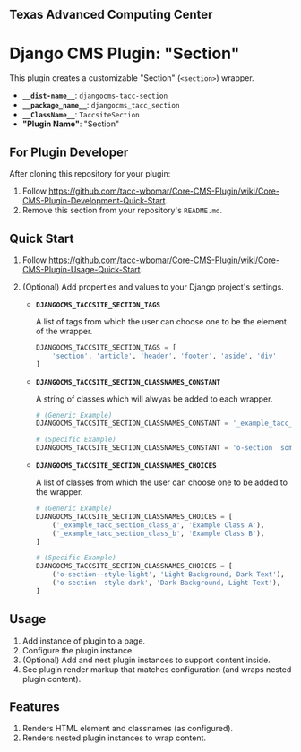 ## Texas Advanced Computing Center
# Django CMS Plugin: "Section"

This plugin creates a customizable "Section" (`<section>`) wrapper.

- __`__dist-name__`__: `djangocms-tacc-section`
- __`__package_name__`__: `djangocms_tacc_section`
- __`__ClassName__`__: `TaccsiteSection`
- __"Plugin Name"__: "Section"

## For Plugin Developer

After cloning this repository for your plugin:

1. Follow https://github.com/tacc-wbomar/Core-CMS-Plugin/wiki/Core-CMS-Plugin-Development-Quick-Start.
2. Remove this section from your repository's `README.md`.


## Quick Start

1. Follow https://github.com/tacc-wbomar/Core-CMS-Plugin/wiki/Core-CMS-Plugin-Usage-Quick-Start.

2. (Optional) Add properties and values to your Django project's settings.

    - __`DJANGOCMS_TACCSITE_SECTION_TAGS`__

        A list of tags from which the user can choose one to be the element of the wrapper.

        ```python
        DJANGOCMS_TACCSITE_SECTION_TAGS = [
            'section', 'article', 'header', 'footer', 'aside', 'div'
        ]
        ```

    - __`DJANGOCMS_TACCSITE_SECTION_CLASSNAMES_CONSTANT`__

        A string of classes which will alwyas be added to each wrapper.

        ```python
        # (Generic Example)
        DJANGOCMS_TACCSITE_SECTION_CLASSNAMES_CONSTANT = '_example_tacc_section_class_constant'
        ```

        ```python
        # (Specific Example)
        DJANGOCMS_TACCSITE_SECTION_CLASSNAMES_CONSTANT = 'o-section  some-other-constant'
        ```

    - __`DJANGOCMS_TACCSITE_SECTION_CLASSNAMES_CHOICES`__

        A list of classes from which the user can choose one to be added to the wrapper.

        ```python
        # (Generic Example)
        DJANGOCMS_TACCSITE_SECTION_CLASSNAMES_CHOICES = [
            ('_example_tacc_section_class_a', 'Example Class A'),
            ('_example_tacc_section_class_b', 'Example Class B'),
        ]
        ```

        ```python
        # (Specific Example)
        DJANGOCMS_TACCSITE_SECTION_CLASSNAMES_CHOICES = [
            ('o-section--style-light', 'Light Background, Dark Text'),
            ('o-section--style-dark', 'Dark Background, Light Text'),
        ]
        ```

## Usage

1. Add instance of plugin to a page.
1. Configure the plugin instance.
1. (Optional) Add and nest plugin instances to support content inside.
1. See plugin render markup that matches configuration (and wraps nested plugin content).

## Features

1. Renders HTML element and classnames (as configured).
1. Renders nested plugin instances to wrap content.
